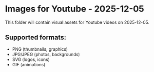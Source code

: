 # Images for Youtube - 2025-12-05

This folder will contain visual assets for Youtube videos on 2025-12-05.

## Supported formats:
- PNG (thumbnails, graphics)
- JPG/JPEG (photos, backgrounds)
- SVG (logos, icons)
- GIF (animations)
